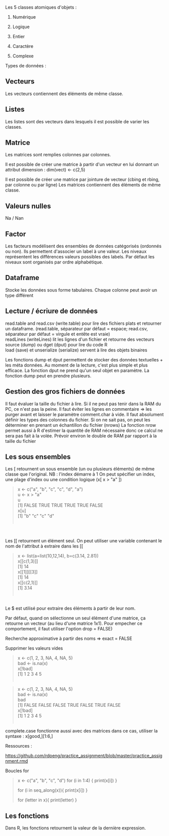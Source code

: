 Les 5 classes atomiques d'objets : <p>

1. Numérique  <p>
2. Logique <p>
3. Entier <p>
4. Caractère <p>
5. Complexe <p>

Types de données :
    
## Vecteurs
Les vecteurs contiennent des éléments de même classe.

## Listes
Les listes sont des vecteurs dans lesquels il est possible de varier les classes.

## Matrice
Les matrices sont remplies colonnes par colonnes. 

Il est possible de créer une matrice à partir d'un vecteur en lui donnant un attribut dimension :
dim(vect) <- c(2,5)

Il est possible de créer une matrice par jointure de vecteur (cbing et rbing, par colonne ou par ligne)
Les matrices contiennent des éléments de même classe.

## Valeurs nulles
Na / Nan

## Factor
Les facteurs modélisent des ensembles de données catégorisés (ordonnés ou non). Ils permettent d'associer un label à une valeur.
Les niveaux représentent les différences valeurs possibles des labels. Par défaut les niveaux sont organisés par ordre alphabétique.

## Dataframe
Stocke les données sous forme tabulaires. Chaque colonne peut avoir un type différent

## Lecture / écriure de données
read.table and read.csv (write.table) pour lire des fichiers plats et retourner un dataframe. (read.table, séparateur par défaut = espace; read.csv, séparateur par défaut = virgule et entête est vraie) <br/>
readLines (writeLines) lit les lignes d'un fichier et retourne des vecteurs <br/>
source (dump) ou dget (dput) pour lire du code R <br/>
load (save) et unserialize (serialize) servent à lire des objets binaires <br/>

Les fonctions dump et dput permettent de stocker des données textuelles + les méta données. Au moment de la lecture, c'est plus simple et plus efficace.
La fonction dput ne prend qu'un seul objet en paramètre. La fonction dump peut en prendre plusieurs.

## Gestion des gros fichiers de données
Il faut évaluer la taille du fichier à lire. Si il ne peut pas tenir dans la RAM du PC, ce n'est pas la peine.
Il faut éviter les lignes en commentaire => les purger avant et laisser le paramètre comment.char à vide.
Il faut absolument définir les types des colonnes du fichier. Si on ne sait pas, on peut les déterminer en prenant un échantillon du fichier (nrows)
La fonction nrow permet aussi à R d'estimer la quantité de RAM nécessaire donc ce calcul ne sera pas fait à la volée.
Prévoir environ le double de RAM par rapport à la taille du fichier

## Les sous ensembles
Les [ retournent un sous ensemble (un ou plusieurs éléments) de même classe que l'original. NB : l'index démarre à 1 
On peut spécifier un index, une plage d'index ou une condition logique (x[ x > "a" ]) 

> x <- c("a", "b", "c", "c", "d", "a") <br/>
> u <- x > "a" <br/>
> u <br/>
> [1] FALSE  TRUE  TRUE  TRUE  TRUE FALSE <br/>
> x[u] <br/>
> [1] "b" "c" "c" "d" <br/>
> <br/>
<br/>

Les [[ retournent un élément seul.
On peut utiliser une variable contenant le nom de l'attribut à extraire dans les [[
> x <- list(a=list(10,12,14), b=c(3.14, 2.81)) <br/>
> x[[c(1,3)]] <br/>
> [1] 14 <br/>
> x[[1]][[3]] <br/>
> [1] 14 <br/>
> x[[c(2,1)]] <br/>
> [1] 3.14 <br/>
>  <br/>

<br/>
Le $ est utilisé pour extraire des éléments à partir de leur nom.

Par défaut, quand on sélectionne un seul élément d'une matrice, ça retourne un vecteur (au lieu d'une matrice 1x1). Pour empecher ce comportement, il faut utiliser l'option drop = FALSE)

Recherche approximative à partir des noms => exact = FALSE

Supprimer les valeurs vides 
> x <- c(1, 2, 3, NA, 4, NA, 5) <br/>
> bad <- is.na(x) <br/>
> x[!bad] <br/>
> [1] 1 2 3 4 5 <br/>
>  <br/>

> x <- c(1, 2, 3, NA, 4, NA, 5) <br/>
> bad <- is.na(x) <br/>
> bad <br/>
> [1] FALSE FALSE FALSE  TRUE FALSE  TRUE FALSE <br/>
> x[!bad] <br/>
> [1] 1 2 3 4 5 <br/>
>  <br/>

complete.case fonctionne aussi avec des matrices dans ce cas, utiliser la syntaxe :
x[good,][1:6,]





Ressources :

https://github.com/rdpeng/practice_assignment/blob/master/practice_assignment.rmd


Boucles for

> x <- c("a", "b", "c", "d")
> for (i in 1:4) {
>     print(x[i])
> }
>
> for (i in seq_along(x)){
>     print(x[i])
> }
>
> for (letter in x){
>     print(letter)
> }
>

## Les fonctions

Dans R, les fonctions retournent la valeur de la dernière expression.

